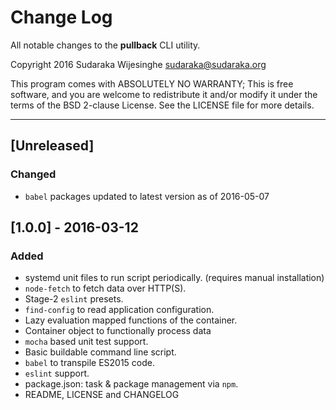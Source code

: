 # Change Log

All notable changes to the **pullback** CLI utility.

Copyright 2016 Sudaraka Wijesinghe <sudaraka@sudaraka.org>

This program comes with ABSOLUTELY NO WARRANTY;
This is free software, and you are welcome to redistribute it and/or modify it
under the terms of the BSD 2-clause License. See the LICENSE file for more
details.

---

## [Unreleased]
### Changed
- `babel` packages updated to latest version as of 2016-05-07

## [1.0.0] - 2016-03-12
### Added
- systemd unit files to run script periodically. (requires manual installation)
- `node-fetch` to fetch data over HTTP(S).
- Stage-2 `eslint` presets.
- `find-config` to read application configuration.
- Lazy evaluation mapped functions of the container.
- Container object to functionally process data
- `mocha` based unit test support.
- Basic buildable command line script.
- `babel` to transpile ES2015 code.
- `eslint` support.
- package.json: task & package management via `npm`.
- README, LICENSE and CHANGELOG

